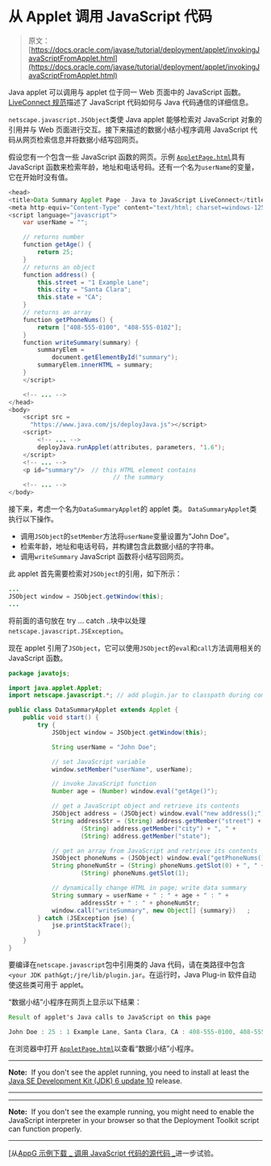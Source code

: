 # 从 Applet 调用 JavaScript 代码

> 原文： [https://docs.oracle.com/javase/tutorial/deployment/applet/invokingJavaScriptFromApplet.html](https://docs.oracle.com/javase/tutorial/deployment/applet/invokingJavaScriptFromApplet.html)

Java applet 可以调用与 applet 位于同一 Web 页面中的 JavaScript 函数。 [LiveConnect 规范](http://www.oracle.com/technetwork/java/javase/plugin2-142482.html#LIVECONNECT)描述了 JavaScript 代码如何与 Java 代码通信的详细信息。

`netscape.javascript.JSObject`类使 Java applet 能够检索对 JavaScript 对象的引用并与 Web 页面进行交互。接下来描述的数据小结小程序调用 JavaScript 代码从网页检索信息并将数据小结写回网页。

假设您有一个包含一些 JavaScript 函数的网页。示例 [``AppletPage.html``](examples/dist/applet_InvokingJavaScriptFromApplet/AppletPage.html)具有 JavaScript 函数来检索年龄，地址和电话号码。还有一个名为`userName`的变量，它在开始时没有值。

```java
<head>
<title>Data Summary Applet Page - Java to JavaScript LiveConnect</title>
<meta http-equiv="Content-Type" content="text/html; charset=windows-1252"/>
<script language="javascript">
    var userName = "";

    // returns number
    function getAge() { 
        return 25;
    }
    // returns an object
    function address() { 
        this.street = "1 Example Lane";
        this.city = "Santa Clara";
        this.state = "CA";
    }
    // returns an array
    function getPhoneNums() { 
        return ["408-555-0100", "408-555-0102"];
    } 
    function writeSummary(summary) {
        summaryElem =
            document.getElementById("summary");
        summaryElem.innerHTML = summary;
    }
    </script>

    <!-- ... -->      
</head>
<body>
    <script src =
      "https://www.java.com/js/deployJava.js"></script>
    <script> 
        <!-- ... -->
        deployJava.runApplet(attributes, parameters, '1.6'); 
    </script>          
    <!-- ... -->
    <p id="summary"/>  // this HTML element contains
                             // the summary 
    <!-- ... -->
</body>

```

接下来，考虑一个名为`DataSummaryApplet`的 applet 类。 `DataSummaryApplet`类执行以下操作。

*   调用`JSObject`的`setMember`方法将`userName`变量设置为“John Doe”。
*   检索年龄，地址和电话号码，并构建包含此数据小结的字符串。
*   调用`writeSummary` JavaScript 函数将小结写回网页。

此 applet 首先需要检索对`JSObject`的引用，如下所示：

```java
...
JSObject window = JSObject.getWindow(this);
...

```

将前面的语句放在 try ... catch ..块中以处理`netscape.javascript.JSException`。

现在 applet 引用了`JSObject`，它可以使用`JSObject`的`eval`和`call`方法调用相关的 JavaScript 函数。

```java
package javatojs;

import java.applet.Applet;
import netscape.javascript.*; // add plugin.jar to classpath during compilation

public class DataSummaryApplet extends Applet {
    public void start() {
        try {
            JSObject window = JSObject.getWindow(this);

            String userName = "John Doe";

            // set JavaScript variable
            window.setMember("userName", userName);

            // invoke JavaScript function
            Number age = (Number) window.eval("getAge()");

            // get a JavaScript object and retrieve its contents
            JSObject address = (JSObject) window.eval("new address();");
            String addressStr = (String) address.getMember("street") + ", " +
                    (String) address.getMember("city") + ", " +
                    (String) address.getMember("state");

            // get an array from JavaScript and retrieve its contents
            JSObject phoneNums = (JSObject) window.eval("getPhoneNums()");
            String phoneNumStr = (String) phoneNums.getSlot(0) + ", " +
                    (String) phoneNums.getSlot(1);

            // dynamically change HTML in page; write data summary
            String summary = userName + " : " + age + " : " +
                    addressStr + " : " + phoneNumStr;
            window.call("writeSummary", new Object[] {summary})   ;
        } catch (JSException jse) {
            jse.printStackTrace();
        }
    }
}

```

要编译在`netscape.javascript`包中引用类的 Java 代码，请在类路径中包含`<your JDK path&gt;/jre/lib/plugin.jar`。在运行时，Java Plug-in 软件自动使这些类可用于 applet。

“数据小结”小程序在网页上显示以下结果：

```java
Result of applet's Java calls to JavaScript on this page

John Doe : 25 : 1 Example Lane, Santa Clara, CA : 408-555-0100, 408-555-0102

```

在浏览器中打开 [``AppletPage.html``](examples/dist/applet_InvokingJavaScriptFromApplet/AppletPage.html)以查看“数据小结”小程序。

* * *

**Note:**  If you don't see the applet running, you need to install at least the [Java SE Development Kit (JDK) 6 update 10](http://www.oracle.com/technetwork/java/javase/downloads/index.html) release.

* * *

* * *

**Note:**  If you don't see the example running, you might need to enable the JavaScript interpreter in your browser so that the Deployment Toolkit script can function properly.

* * *

[从[AppG 示例下载 _ 调用 JavaScript 代码的源代码 _](examplesIndex.html#InvokingJavaScriptFromApplet)进一步试验。